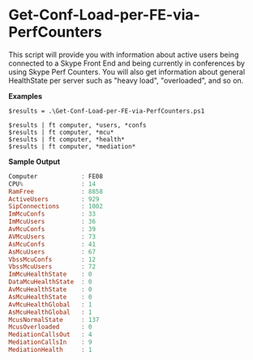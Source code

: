 # Get-Conf-Load-per-FE-via-PerfCounters
 
This script will provide you with information about active users being connected to a Skype Front End and being currently in conferences by using Skype Perf Counters. You will also get information about general HealthState per server such as "heavy load", "overloaded", and so on.

**Examples**
```
$results = .\Get-Conf-Load-per-FE-via-PerfCounters.ps1

$results | ft computer, *users, *confs
$results | ft computer, *mcu*
$results | ft computer, *health*
$results | ft computer, *mediation*
```

**Sample Output**

```powershell
Computer            : FE08
CPU%                : 14
RamFree             : 8858
ActiveUsers         : 929
SipConnections      : 1002
ImMcuConfs          : 33
ImMcuUsers          : 36
AvMcuConfs          : 39
AVMcuUsers          : 73
AsMcuConfs          : 41
AsMcuUsers          : 67
VbssMcuConfs        : 12
VbssMcuUsers        : 72
ImMcuHealthState    : 0
DataMcuHealthState  : 0
AvMcuHealthState    : 0
AsMcuHealthState    : 0
AvMcuHealthGlobal   : 1
AsMcuHealthGlobal   : 1
McusNormalState     : 137
McusOverloaded      : 0
MediationCallsOut   : 4
MediationCallsIn    : 9
MediationHealth     : 1
```